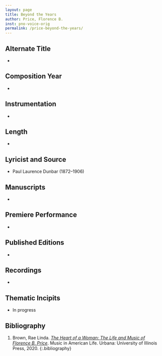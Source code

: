 ```yaml
---
layout: page
title: Beyond the Years
author: Price, Florence B.
inst: pno-voice-orig
permalink: /price-beyond-the-years/
---
```


## Alternate Title
- 

## Composition Year
- 

## Instrumentation
- 

## Length
- 

## Lyricist and Source
- Paul Laurence Dunbar (1872&ndash;1906)

## Manuscripts
- 

## Premiere Performance
- 

## Published Editions
- 

## Recordings
- 

## Thematic Incipits
- In progress

## Bibliography
1. Brown, Rae Linda. <a href="https://www.worldcat.org/title/1122800180" target="_blank">*The Heart of a Woman: The Life and Music of Florence B. Price*</a>. Music in American Life. Urbana: University of Illinois Press, 2020.
{:.bibliography}
